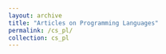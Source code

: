```yaml
---
layout: archive
title: "Articles on Programming Languages"
permalink: /cs_pl/
collection: cs_pl
---
```



